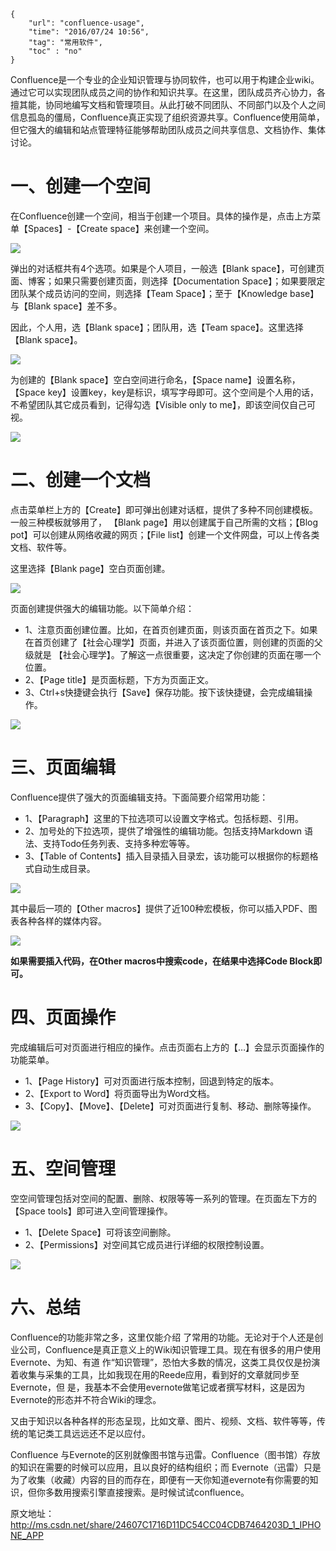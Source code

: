 ```
{
    "url": "confluence-usage",
    "time": "2016/07/24 10:56",
    "tag": "常用软件",
    "toc" : "no"
}
```

Confluence是一个专业的企业知识管理与协同软件，也可以用于构建企业wiki。通过它可以实现团队成员之间的协作和知识共享。在这里，团队成员齐心协力，各擅其能，协同地编写文档和管理项目。从此打破不同团队、不同部门以及个人之间信息孤岛的僵局，Confluence真正实现了组织资源共享。Confluence使用简单，但它强大的编辑和站点管理特征能够帮助团队成员之间共享信息、文档协作、集体讨论。

# 一、创建一个空间
在Confluence创建一个空间，相当于创建一个项目。具体的操作是，点击上方菜单【Spaces】-【Create space】来创建一个空间。

![](../../static/uploads/confluence-create-space.png)

弹出的对话框共有4个选项。如果是个人项目，一般选【Blank space】，可创建页面、博客；如果只需要创建页面，则选择【Documentation Space】；如果要限定团队某个成员访问的空间，则选择【Team Space】；至于【Knowledge base】与【Blank space】差不多。

因此，个人用，选【Blank space】；团队用，选【Team space】。这里选择【Blank space】。

![](../../static/uploads/confluence-select-space.png)

为创建的【Blank space】空白空间进行命名，【Space name】设置名称，【Space key】设置key，key是标识，填写字母即可。这个空间是个人用的话，不希望团队其它成员看到，记得勾选【Visible only to me】，即该空间仅自己可视。

![](../../static/uploads/confluence-space-setting.png)

# 二、创建一个文档
点击菜单栏上方的【Create】即可弹出创建对话框，提供了多种不同创建模板。一般三种模板就够用了， 【Blank page】用以创建属于自己所需的文档；【Blog pot】可以创建从网络收藏的网页；【File list】创建一个文件网盘，可以上传各类文档、软件等。

这里选择【Blank page】空白页面创建。

![](../../static/uploads/confluence-create-page.png)

页面创建提供强大的编辑功能。以下简单介绍：

- 1、注意页面创建位置。比如，在首页创建页面，则该页面在首页之下。如果在首页创建了【社会心理学】页面，并进入了该页面位置，则创建的页面的父级就是 【社会心理学】。了解这一点很重要，这决定了你创建的页面在哪一个位置。
- 2、【Page title】是页面标题，下方为页面正文。
- 3、Ctrl+s快捷键会执行【Save】保存功能。按下该快捷键，会完成编辑操作。

![](../../static/uploads/confluence-page-intro.jpg)

# 三、页面编辑
Confluence提供了强大的页面编辑支持。下面简要介绍常用功能：

- 1、【Paragraph】这里的下拉选项可以设置文字格式。包括标题、引用。
- 2、加号处的下拉选项，提供了增强性的编辑功能。包括支持Markdown 语法、支持Todo任务列表、支持多种宏等等。
- 3、【Table of Contents】插入目录插入目录宏，该功能可以根据你的标题格式自动生成目录。

![](../../static/uploads/confluence-page-edit.jpg)

其中最后一项的【Other macros】提供了近100种宏模板，你可以插入PDF、图表各种各样的媒体内容。

![](../../static/uploads/confluence-macros.jpg)

**如果需要插入代码，在Other macros中搜索code，在结果中选择Code Block即可。**

# 四、页面操作
完成编辑后可对页面进行相应的操作。点击页面右上方的【…】会显示页面操作的功能菜单。

- 1、【Page History】可对页面进行版本控制，回退到特定的版本。
- 2、【Export to Word】将页面导出为Word文档。
- 3、【Copy】、【Move】、【Delete】可对页面进行复制、移动、删除等操作。

![](../../static/uploads/confluence-page-op.png)

# 五、空间管理
空空间管理包括对空间的配置、删除、权限等等一系列的管理。在页面左下方的【Space tools】即可进入空间管理操作。

- 1、【Delete Space】可将该空间删除。
- 2、【Permissions】对空间其它成员进行详细的权限控制设置。

![](../../static/uploads/confluece-space-manage.png)

# 六、总结
Confluence的功能非常之多，这里仅能介绍 了常用的功能。无论对于个人还是创业公司，Confluence是真正意义上的Wiki知识管理工具。现在有很多的用户使用Evernote、为知、有道 作“知识管理”，恐怕大多数的情况，这类工具仅仅是扮演着收集与采集的工具，比如我现在用的Reede应用，看到好的文章就同步至Evernote，但 是，我基本不会使用evernote做笔记或者撰写材料，这是因为Evernote的形态并不符合Wiki的理念。

又由于知识以各种各样的形态呈现，比如文章、图片、视频、文档、软件等等，传统的笔记类工具远远还不足以应付。

Confluence 与Evernote的区别就像图书馆与迅雷。Confluence（图书馆）存放的知识在需要的时候可以应用，且以良好的结构组织；而 Evernote（迅雷）只是为了收集（收藏）内容的目的而存在，即便有一天你知道evernote有你需要的知识，但你多数用搜索引擎直接搜索。是时候试试confluence。

原文地址：http://ms.csdn.net/share/24607C1716D11DC54CC04CDB7464203D_1_IPHONE_APP